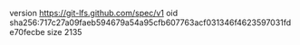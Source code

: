 version https://git-lfs.github.com/spec/v1
oid sha256:717c27a09faeb594679a54a95cfb607763acf031346f4623597031fde70fecbe
size 2135
